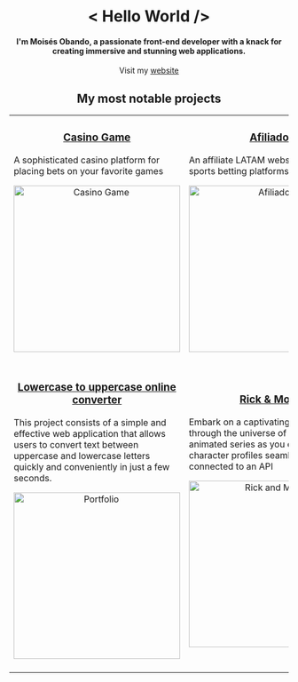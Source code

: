 <!-- Title -->
<h1 align="center"> < Hello World /> </h1>
<!-- Description -->
<h4 align="center"> I'm Moisés Obando, a passionate front-end developer with a knack for creating immersive and stunning web applications.</h4>
<!-- My Website -->
<p align="center">Visit my <a href="https://moisesobando.com/">website</a>
</p>
<!-- Projects -->
<h2 align="center">My most notable projects</h2>
<table>
  <tr>
     <!-- Casino -->
    <td align="center" width="50%">
      <h3>
        <a href="https://github.com/Lunox-code/casino-games-project.github.io"> Casino Game </a>
      </h3>
      <p align="start">A sophisticated casino platform for placing bets on your favorite games</p>
      <a href="https://casino-games-app.netlify.app/">
        <img align="center" src="https://github.com/Lunox-code/Lunox-code/blob/main/Visit_btn.png?raw=true" alt="Casino Game" width="300">
      </a>
      <br>
      <br>
    </td>
     <!-- Afiliados -->
    <td align="center" width="50%">
      <h3>
        <a href="https://github.com/Lunox-code/apuestas365"> Afiliados </a>
      </h3>
      <p align="start">An affiliate LATAM website for online sports betting platforms</p>
      <a href="https://afiliados.netlify.app/">
        <img align="center" src="https://github.com/Lunox-code/Lunox-code/blob/main/Visit_btn.png?raw=true" alt="Afiliados" width="300">
      </a>
      <br>
      <br>
    </td>
  </tr>
  <tr>
    <!-- Minúsculas a mayúsculas online  -->
    <td align="center" width="50%">
      <h3>
        <a href="https://github.com/Lunox-code/portfolio.github.io"> Lowercase to uppercase online converter </a>
      </h3>
      <p align="start">This project consists of a simple and effective web application that allows users to convert text between uppercase and lowercase letters quickly and conveniently in just a few seconds.</p>
      <a href="https://minusculasymayusculas.com/">
        <img align="center" src="https://github.com/Lunox-code/Lunox-code/blob/main/Visit_btn.png?raw=true" alt="Portfolio" width="300">
      </a>
      <br>
      <br>
    </td>
          <!-- Rick & Morty -->
    <td align="center" width="50%">
      <h3>
        <a href="https://github.com/Lunox-code/rick-morty"> Rick & Morty </a>
      </h3>
      <p align="start">Embark on a captivating journey through the universe of this beloved animated series as you explore character profiles seamlessly connected to an API</p>
      <a href="https://rick-morty-adventures.netlify.app/">
        <img align="center" src="https://github.com/Lunox-code/Lunox-code/blob/main/Visit_btn.png?raw=true" alt="Rick and Morty" width="300">
      </a>
      <br>
      <br>
    </td>
  </tr>
</table>
